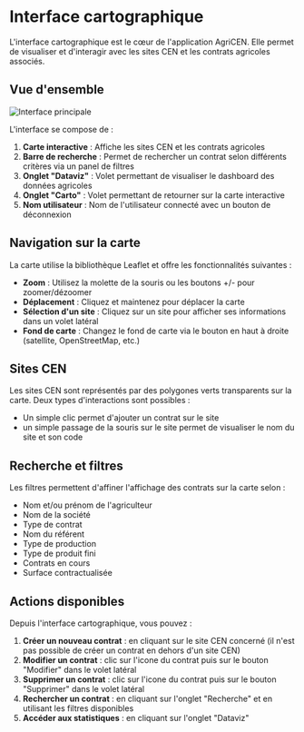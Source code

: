 # Interface cartographique

L'interface cartographique est le cœur de l'application AgriCEN. Elle permet de visualiser et d'interagir avec les sites CEN et les contrats agricoles associés.

## Vue d'ensemble

![Interface principale](img/map_interface.png)

L'interface se compose de :

1. **Carte interactive** : Affiche les sites CEN et les contrats agricoles
2. **Barre de recherche** : Permet de rechercher un contrat selon différents critères via un panel de filtres
3. **Onglet "Dataviz"** : Volet permettant de visualiser le dashboard des données agricoles
4. **Onglet "Carto"** : Volet permettant de retourner sur la carte interactive
5. **Nom utilisateur** : Nom de l'utilisateur connecté avec un bouton de déconnexion


## Navigation sur la carte

La carte utilise la bibliothèque Leaflet et offre les fonctionnalités suivantes :

- **Zoom** : Utilisez la molette de la souris ou les boutons +/- pour zoomer/dézoomer
- **Déplacement** : Cliquez et maintenez pour déplacer la carte
- **Sélection d'un site** : Cliquez sur un site pour afficher ses informations dans un volet latéral
- **Fond de carte** : Changez le fond de carte via le bouton en haut à droite (satellite, OpenStreetMap, etc.)

## Sites CEN

Les sites CEN sont représentés par des polygones verts transparents sur la carte. Deux types d'interactions sont possibles :

- Un simple clic permet d'ajouter un contrat sur le site
- un simple passage de la souris sur le site permet de visualiser le nom du site et son code

## Recherche et filtres

Les filtres permettent d'affiner l'affichage des contrats sur la carte selon :

- Nom et/ou prénom de l'agriculteur
- Nom de la société
- Type de contrat
- Nom du référent 
- Type de production
- Type de produit fini
- Contrats en cours
- Surface contractualisée



## Actions disponibles

Depuis l'interface cartographique, vous pouvez :

1. **Créer un nouveau contrat** : en cliquant sur le site CEN concerné (il n'est pas possible de créer un contrat en dehors d'un site CEN)
2. **Modifier un contrat** : clic sur l'icone du contrat puis sur le bouton "Modifier" dans le volet latéral
3. **Supprimer un contrat** : clic sur l'icone du contrat puis sur le bouton "Supprimer" dans le volet latéral
4. **Rechercher un contrat** : en cliquant sur l'onglet "Recherche" et en utilisant les filtres disponibles
5. **Accéder aux statistiques** : en cliquant sur l'onglet "Dataviz"
